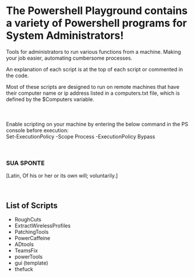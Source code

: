 # The Powershell Playground contains a variety of Powershell programs for System Administrators!

Tools for administrators to run various functions from a machine. Making your job easier, automating cumbersome processes.


An explanation of each script is at the top of each script or commented in the code.

Most of these scripts are designed to run on remote machines that have their computer name or ip address listed in a computers.txt file, which is defined by the $Computers variable. <br/>
<br/>
<br/>
<br/>
Enable scripting on your machine by entering the below command in the PS console before execution: <br/> 
Set-ExecutionPolicy -Scope Process -ExecutionPolicy Bypass


<br/>

### SUA SPONTE

[Latin, Of his or her or its own will; voluntarily.]

<br/>

## List of Scripts

- RoughCuts
- ExtractWirelessProfiles
- PatchingTools
- PowerCaffeine
- ADtools
- TeamsFix
- powerTools
- gui (template)
- thefuck
